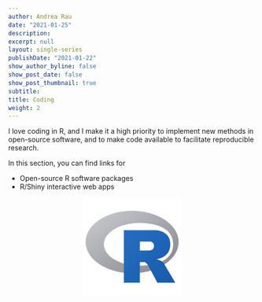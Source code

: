 ```yaml
---
author: Andrea Rau
date: "2021-01-25"
description: 
excerpt: null
layout: single-series
publishDate: "2021-01-22"
show_author_byline: false
show_post_date: false
show_post_thumbnail: true
subtitle: 
title: Coding
weight: 2
---
```


I love coding in R, and I make it a high priority to implement new methods
in open-source software, and to make code available to facilitate 
reproducible research.

In this section, you can find links for

- Open-source R software packages
- R/Shiny interactive web apps

<p align="center">
  <img src="featured.jpg" width="200" />
</p>